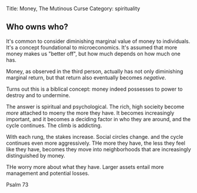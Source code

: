 Title: Money, The Mutinous Curse
Category: spirituality

## Who owns who?

It's common to consider diminishing marginal value of money to individuals. It's a concept foundational to microeconomics. It's assumed that more money makes us "better off", but how much depends on how much one has.

Money, as observed in the third person, actually has not only diminishing marginal return, but that return also eventually becomes _negative_. 

Turns out this is a biblical concept: money indeed possesses to power to destroy and to undermine. 

The answer is spiritual and psychological. The rich, high socieity become _more_ attached to moeny the more they have. It becomes increasingly important, and it becomes a deciding factor in who they are around, and the cycle continues. The climb is addicting. 

With each rung, the stakes increase. Social circles change. and the cycle continues even more aggressively. THe more they have, the less they feel like they have, becomes they move into neighborhoods that are increasingly distinguished by money.

THe worry more about what they have. Larger assets entail more management and potential losses. 



<div class="quote">
    <div class="content">
</div>
<div class="annotation">
    Psalm 73
</div>
</div>
